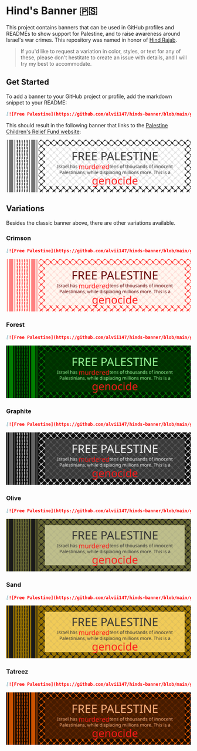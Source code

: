 # Hind's Banner 🇵🇸

This project contains banners that can be used in GitHub profiles and READMEs to show support for Palestine, and to raise awareness around Israel's war crimes. This repository was named in honor of [Hind Rajab](https://en.wikipedia.org/wiki/Killing_of_Hind_Rajab).

> If you'd like to request a variation in color, styles, or text for any of these, please don't hestitate to create an issue with details, and I will try my best to accommodate.

## Get Started

To add a banner to your GitHub project or profile, add the markdown snippet to your README:

```md
[![Free Palestine](https://github.com/alvii147/hinds-banner/blob/main/github/free-palestine-classic.svg)](https://www.pcrf.net/)
```

This should result in the following banner that links to the [Palestine Children's Relief Fund website](https://www.pcrf.net/):

[![Free Palestine](https://github.com/alvii147/hinds-banner/blob/main/github/free-palestine-classic.svg)](https://www.pcrf.net/)

## Variations

Besides the classic banner above, there are other variations available.

### Crimson

```md
[![Free Palestine](https://github.com/alvii147/hinds-banner/blob/main/github/free-palestine-crimson.svg)](https://www.pcrf.net/)
```

[![Free Palestine](https://github.com/alvii147/hinds-banner/blob/main/github/free-palestine-crimson.svg)](https://www.pcrf.net/)

### Forest

```md
[![Free Palestine](https://github.com/alvii147/hinds-banner/blob/main/github/free-palestine-forest.svg)](https://www.pcrf.net/)
```

[![Free Palestine](https://github.com/alvii147/hinds-banner/blob/main/github/free-palestine-forest.svg)](https://www.pcrf.net/)

### Graphite

```md
[![Free Palestine](https://github.com/alvii147/hinds-banner/blob/main/github/free-palestine-graphite.svg)](https://www.pcrf.net/)
```

[![Free Palestine](https://github.com/alvii147/hinds-banner/blob/main/github/free-palestine-graphite.svg)](https://www.pcrf.net/)

### Olive

```md
[![Free Palestine](https://github.com/alvii147/hinds-banner/blob/main/github/free-palestine-olive.svg)](https://www.pcrf.net/)
```

[![Free Palestine](https://github.com/alvii147/hinds-banner/blob/main/github/free-palestine-olive.svg)](https://www.pcrf.net/)

### Sand

```md
[![Free Palestine](https://github.com/alvii147/hinds-banner/blob/main/github/free-palestine-sand.svg)](https://www.pcrf.net/)
```

[![Free Palestine](https://github.com/alvii147/hinds-banner/blob/main/github/free-palestine-sand.svg)](https://www.pcrf.net/)

### Tatreez

```md
[![Free Palestine](https://github.com/alvii147/hinds-banner/blob/main/github/free-palestine-tatreez.svg)](https://www.pcrf.net/)
```

[![Free Palestine](https://github.com/alvii147/hinds-banner/blob/main/github/free-palestine-tatreez.svg)](https://www.pcrf.net/)
